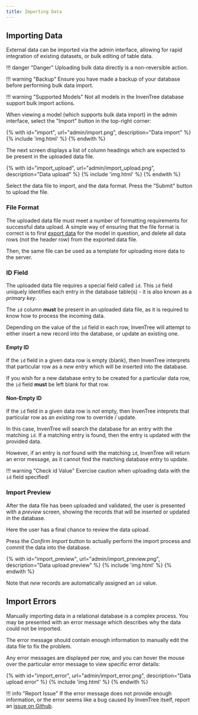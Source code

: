 ```yaml
---
title: Importing Data
---
```


## Importing Data

External data can be imported via the admin interface, allowing for rapid integration of existing datasets, or bulk editing of table data.

!!! danger "Danger"
    Uploading bulk data directly is a non-reversible action.

!!! warning "Backup"
    Ensure you have made a backup of your database before performing bulk data import.

!!! warning "Supported Models"
    Not all models in the InvenTree database support bulk import actions.

When viewing a model (which supports bulk data import) in the admin interface, select the "Import" button in the top-right corner:

{% with id="import", url="admin/import.png", description="Data import" %}
{% include 'img.html' %}
{% endwith %}

The next screen displays a list of column headings which are expected to be present in the uploaded data file.

{% with id="import_upload", url="admin/import_upload.png", description="Data upload" %}
{% include 'img.html' %}
{% endwith %}

Select the data file to import, and the data format. Press the "Submit" button to upload the file.

### File Format

The uploaded data file must meet a number of formatting requirements for successful data upload. A simple way of ensuring that the file format is correct is to first [export data](./export.md) for the model in question, and delete all data rows (not the header row) from the exported data file.

Then, the same file can be used as a template for uploading more data to the server.

### ID Field

The uploaded data file requires a special field called `id`. This `id` field uniquely identifies each entry in the database table(s) - it is also known as a *primary key*.

The `id` column **must** be present in an uploaded data file, as it is required to know how to process the incoming data.

Depending on the value of the `id` field in each row, InvenTree will attempt to either insert a new record into the database, or update an existing one.

#### Empty ID

If the `id` field in a given data row is empty (blank), then InvenTree interprets that particular row as a *new* entry which will be inserted into the database.

If you wish for a new database entry to be created for a particular data row, the `id` field **must** be left blank for that row.

#### Non-Empty ID

If the `id` field in a given data row is *not* empty, then InvenTree inteprets that particular row as an *existing* row to override / update.

In this case, InvenTree will search the database for an entry with the matching `id`. If a matching entry is found, then the entry is updated with the provided data.

However, if an entry is *not* found with the matching `id`, InvenTree will return an error message, as it cannot find the matching database entry to update.

!!! warning "Check id Value"
    Exercise caution when uploading data with the `id` field specified!

### Import Preview

After the data file has been uploaded and validated, the user is presented with a *preview* screen, showing the records that will be inserted or updated in the database.

Here the user has a final chance to review the data upload.

Press the *Confirm Import* button to actually perform the import process and commit the data into the database.

{% with id="import_preview", url="admin/import_preview.png", description="Data upload preview" %}
{% include 'img.html' %}
{% endwith %}

Note that *new* records are automatically assigned an `id` value.

## Import Errors

Manually importing data in a relational database is a complex process. You may be presented with an error message which describes why the data could not be imported.

The error message should contain enough information to manually edit the data file to fix the problem.

Any error messages are displayed per row, and you can hover the mouse over the particular error message to view specific error details:

{% with id="import_error", url="admin/import_error.png", description="Data upload error" %}
{% include 'img.html' %}
{% endwith %}


!!! info "Report Issue"
    If the error message does not provide enough information, or the error seems like a bug caused by InvenTree itself, report an [issue on Github](https://github.com/inventree/inventree/issues).
